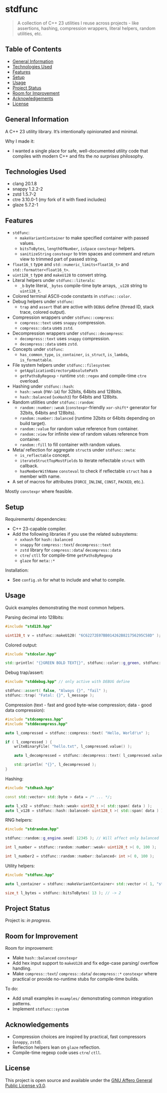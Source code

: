 <!-- :toc: macro -->
<!-- :toc-title: -->
<!-- :toclevels: 99 -->

# stdfunc <!-- omit from toc -->

> A collection of C++ 23 utilities I reuse across projects - like assertions, hashing, compression wrappers, literal helpers, random utilities, etc.

## Table of Contents <!-- omit from toc -->

* [General Information](#general-information)
* [Technologies Used](#technologies-used)
* [Features](#features)
* [Setup](#setup)
* [Usage](#usage)
* [Project Status](#project-status)
* [Room for Improvement](#room-for-improvement)
* [Acknowledgements](#acknowledgements)
* [License](#license)

## General Information

A C++ 23 utility library. It’s intentionally opinionated and minimal.

Why I made it:

* I wanted a single place for safe, well-documented utility code that compiles with modern C++ and fits the *no surprises* philosophy.

## Technologies Used

<!--
clang version 20.1.8
Target: x86_64-pc-linux-gnu
Thread model: posix

Part of the LLVM Project, under the Apache License v2.0 with LLVM Exceptions.
See https://llvm.org/LICENSE.txt for license information.
-->
* clang 20.1.8
* snappy 1.2.2-2
* zstd 1.5.7-2
* ctre 3.10.0-1 (my fork of it with fixed includes)
* glaze 5.7.2-1

## Features

* `stdfunc`:
  * `makeVariantContainer` to make specified container with passed values.
  * `bitsToBytes`, `lengthOfNumber`, `isSpace` `constexpr` helpers.
  * `sanitizeString` `constexpr` to trim spaces and comment and return view to trimmed part of passed string.
* `float16_t` type and `std::numeric_limits<float16_t>` and `std::formatter<float16_t>`.
* `uint128_t` type and `makeU128` to convert string.
* Literal helpers under `stdfunc::literals`:
  * `_b` byte literal, `_bytes` compile-time byte arrays, `_u128` string to `uint128_t`.
* Colored terminal ASCII-code constants in `stdfunc::color`.
* Debug helpers under `stdfunc`:
  * `trap` and `assert` that are active with `DEBUG` define (thread ID, stack trace, colored output).
* Compression wrappers under `stdfunc::compress`:
  * `compress::text` uses `snappy` compression.
  * `compress::data` uses `zstd`.
* Decompression wrappers under `stdfunc::decompress`:
  * `decompress::text` uses `snappy` compression.
  * `decompress::data` uses `zstd`.
* Concepts under `stdfunc`:
  * `has_common_type`, `is_container`, `is_struct`, `is_lambda`, `is_formattable`.
* File system helpers under `stdfunc::filesystem`:
  * `getApplicationDirectoryAbsolutePath`
  * `getPathsByRegexp` - runtime `std::regex` and compile-time `ctre` overload.
* Hashing under `stdfunc::hash`:
  * `hash::weak` (`FNV-1A`) for 32bits, 64bits and 128bits.
  * `hash::balanced` (`xxHash3`) for 64bits and 128bits.
* Random utilities under `stdfunc::random`:
  * `random::number::weak` (`constexpr`-friendly `xor-shift*` generator for 32bits, 64bits and 128bits).
  * `random::number::balanced` (runtime 32bits or 64bits depending on build target).
  * `random::value` for random value reference from container.
  * `random::view` for infinite view of random values reference from container.
  * `random::fill` to fill container with random values.
* Meta/ reflection for aggregate `struct`s under `stdfunc::meta`:
  * `is_reflectable` concept.
  * `iterateStructTopMostFields` to iterate reflectable `struct` with callback.
  * `hasMemberWithName` `consteval` to check if reflectable `struct` has a member with name.
* A set of macros for attributes (`FORCE_INLINE`, `CONST`, `PACKED`, etc.).

Mostly `constexpr` where feasible.

## Setup

Requirements/ dependencies:

* C++ 23-capable compiler.
* Add the following libraries if you use the related subsystems:
  * `xxhash` for `hash::balanced`
  * `snappy` for `compress::text`/ `decompress::text`
  * `zstd` library for `compress::data`/ `decompress::data`
  * `ctre`/ `ctll`  for compile-time `getPathsByRegexp`
  * `glaze` for `meta::*`

Installation:

* See `config.sh` for what to include and what to compile.

## Usage

Quick examples demonstrating the most common helpers.

Parsing decimal into 128bits:

```cpp
#include "std128.hpp"

uint128_t v = stdfunc::makeU128( "6C62272E07BB014262B821756295C58D" ); // Hex without 0x
```

Colored output:

```cpp
#include "stdcolor.hpp"

std::println( "{}GREEN BOLD TEXT{}", stdfunc::color::g_green, stdfunc::color::g_reset );
```

Debug trap/assert:

```cpp
#include "stddebug.hpp" // only active with DEBUG define

stdfunc::assert( false, "Always {}", "fail" );
stdfunc::trap( "Fatal: {}", l_message );
```

Compression (text - fast and good byte-wise compression; data - good data compression):

```cpp
#include "stdcompress.hpp"
#include "stddecompress.hpp"

auto l_compressed = stdfunc::compress::text( "Hello, World!\n" );

if ( l_compressed ) {
    writeBinaryFile( "hello.txt", l_compressed.value() );

    auto l_decompressed = stdfunc::decompress::text( l_compressed.value() );

    std::println( "{}", l_decompressed );
}
```

Hashing:

```cpp
#include "stdhash.hpp"

const std::vector< std::byte > data = /* ... */;

auto l_v32 = stdfunc::hash::weak< uint32_t >( std::span( data ) );
auto l_v128 = stdfunc::hash::balanced< uint128_t >( std::span( data ) );
```

RNG helpers:

```cpp
#include "stdrandom.hpp"

stdfunc::random::g_engine.seed( 12345 ); // Will affect only balanced

int l_number = stdfunc::random::number::weak< uint128_t >( 0, 100 );

int l_number2 = stdfunc::random::number::balanced< int >( 0, 100 );
```

Utility helpers:

```cpp
#include "stdfunc.hpp"

auto l_container = stdfunc::makeVariantContainer< std::vector >( 1, "str", 3.0f ); // Will hold std::variant of all passed types

size_t l_bytes = stdfunc::bitsToBytes( 13 ); // -> 2
```

## Project Status

Project is: _in progress_.

## Room for Improvement

Room for improvement:

* Make `hash::balanced` `constexpr`
* Add hex input support to `makeU128` and fix edge-case parsing/ overflow handling.
* Make `compress::text`/ `compress::data`/ `decompress::*` `constexpr` where practical or provide no-runtime stubs for compile-time builds.

To do:

* Add small examples in `examples/` demonstrating common integration patterns.
* Implement `stdfunc::system`

## Acknowledgements

* Compression choices are inspired by practical, fast compressors (`snappy`, `zstd`).
* Reflection helpers lean on `glaze` reflection.
* Compile-time regexp code uses `ctre`/ `ctll`.

## License

This project is open source and available under the
[GNU Affero General Public License v3.0](LICENSE).
